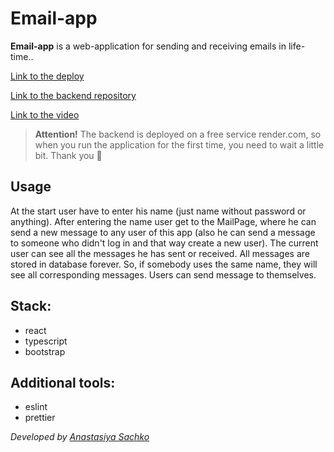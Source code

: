 # Email-app

**Email-app** is a web-application for sending and receiving emails in life-time..

[Link to the deploy](https://email-app-saachko.netlify.app/)

[Link to the backend repository](https://github.com/saachko/email-backend/tree/develop2)

[Link to the video](https://www.youtube.com/watch?v=kPYA3PgPIig)

> **Attention!** The backend is deployed on a free service render.com, so when you run the application for the first time, you need to wait a little bit. Thank you 🙏

## Usage

At the start user have to enter his name (just name without password or anything). After entering the name user get to the MailPage, where he can send a new message to any user of this app (also he can send a message to someone who didn't log in and that way create a new user). The current user can see all the messages he has sent or received. All messages are stored in database forever. So, if somebody uses the same name, they will see all corresponding messages. Users can send message to themselves.

## Stack:

- react
- typescript
- bootstrap

## Additional tools:

- eslint
- prettier

_Developed by [Anastasiya Sachko](https://github.com/saachko)_

